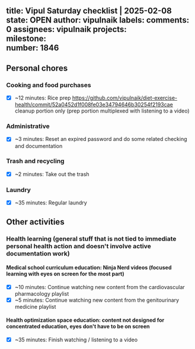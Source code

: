 title:	Vipul Saturday checklist | 2025-02-08
state:	OPEN
author:	vipulnaik
labels:	
comments:	0
assignees:	vipulnaik
projects:	
milestone:	
number:	1846
--
## Personal chores

### Cooking and food purchases

- [x] ~12 minutes: Rice prep https://github.com/vipulnaik/diet-exercise-health/commit/52a0452d1f008fe03e34794646b30254f2193cae cleanup portion only (prep portion multiplexed with listening to a video)

### Administrative

- [x] ~3 minutes: Reset an expired password and do some related checking and documentation

### Trash and recycling

- [x] ~2 minutes: Take out the trash

### Laundry

- [x] ~35 minutes: Regular laundry

## Other activities

### Health learning (general stuff that is not tied to immediate personal health action and doesn't involve active documentation work)

#### Medical school curriculum education: Ninja Nerd videos (focused learning with eyes on screen for the most part)

- [x] ~10 minutes: Continue watching new content from the cardiovascular pharmacology playlist
- [x] ~5 minutes: Continue watching new content from the genitourinary medicine playlist

#### Health optimization space education: content not designed for concentrated education, eyes don't have to be on screen

- [x] ~35 minutes: Finish watching / listening to a video
